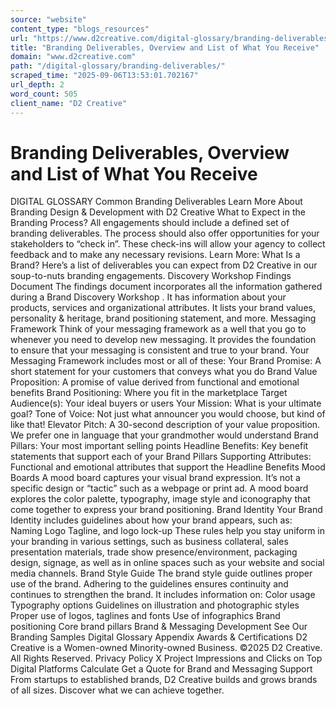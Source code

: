 ```yaml
---
source: "website"
content_type: "blogs_resources"
url: "https://www.d2creative.com/digital-glossary/branding-deliverables/"
title: "Branding Deliverables, Overview and List of What You Receive"
domain: "www.d2creative.com"
path: "/digital-glossary/branding-deliverables/"
scraped_time: "2025-09-06T13:53:01.702167"
url_depth: 2
word_count: 505
client_name: "D2 Creative"
---
```


# Branding Deliverables, Overview and List of What You Receive

DIGITAL GLOSSARY Common Branding Deliverables Learn More About Branding Design & Development with D2 Creative What to Expect in the Branding Process? All engagements should include a defined set of branding deliverables. The process should also offer opportunities for your stakeholders to “check in”. These check-ins will allow your agency to collect feedback and to make any necessary revisions. Learn More: What Is a Brand? Here’s a list of deliverables you can expect from D2 Creative in our soup-to-nuts branding engagements. Discovery Workshop Findings Document The findings document incorporates all the information gathered during a Brand Discovery Workshop . It has information about your products, services and organizational attributes. It lists your brand values, personality & heritage, brand positioning statement, and more. Messaging Framework Think of your messaging framework as a well that you go to whenever you need to develop new messaging. It provides the foundation to ensure that your messaging is consistent and true to your brand. Your Messaging Framework includes most or all of these: Your Brand Promise: A short statement for your customers that conveys what you do Brand Value Proposition: A promise of value derived from functional and emotional benefits Brand Positioning: Where you fit in the marketplace Target Audience(s): Your ideal buyers or users Your Mission: What is your ultimate goal? Tone of Voice: Not just what announcer you would choose, but kind of like that! Elevator Pitch: A 30-second description of your value proposition. We prefer one in language that your grandmother would understand Brand Pillars: Your most important selling points Headline Benefits: Key benefit statements that support each of your Brand Pillars Supporting Attributes: Functional and emotional attributes that support the Headline Benefits Mood Boards A mood board captures your visual brand expression. It’s not a specific design or “tactic” such as a webpage or print ad. A mood board explores the color palette, typography, image style and iconography that come together to express your brand positioning. Brand Identity Your Brand Identity includes guidelines about how your brand appears, such as: Naming Logo Tagline, and logo lock-up These rules help you stay uniform in your branding in various settings, such as business collateral, sales presentation materials, trade show presence/environment, packaging design, signage, as well as in online spaces such as your website and social media channels. Brand Style Guide The brand style guide outlines proper use of the brand. Adhering to the guidelines ensures continuity and continues to strengthen the brand. It includes information on: Color usage Typography options Guidelines on illustration and photographic styles Proper use of logos, taglines and fonts Use of infographics Brand positioning Core brand pillars Brand & Messaging Development See Our Branding Samples Digital Glossary Appendix Awards & Certifications D2 Creative is a Women-owned Minority-owned Business. ©2025 D2 Creative. All Rights Reserved. Privacy Policy X Project Impressions and Clicks on Top Digital Platforms Calculate Get a Quote for Brand and Messaging Support From startups to established brands, D2 Creative builds and grows brands of all sizes. Discover what we can achieve together.